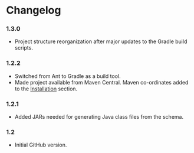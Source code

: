 
Changelog
=========

### 1.3.0
 - Project structure reorganization after major updates to the Gradle build
   scripts.

### 1.2.2
 - Switched from Ant to Gradle as a build tool.
 - Made project available from Maven Central.  Maven co-ordinates added to the
   [Installation](#installation) section.

### 1.2.1
 - Added JARs needed for generating Java class files from the schema.

### 1.2
 - Initial GitHub version.

